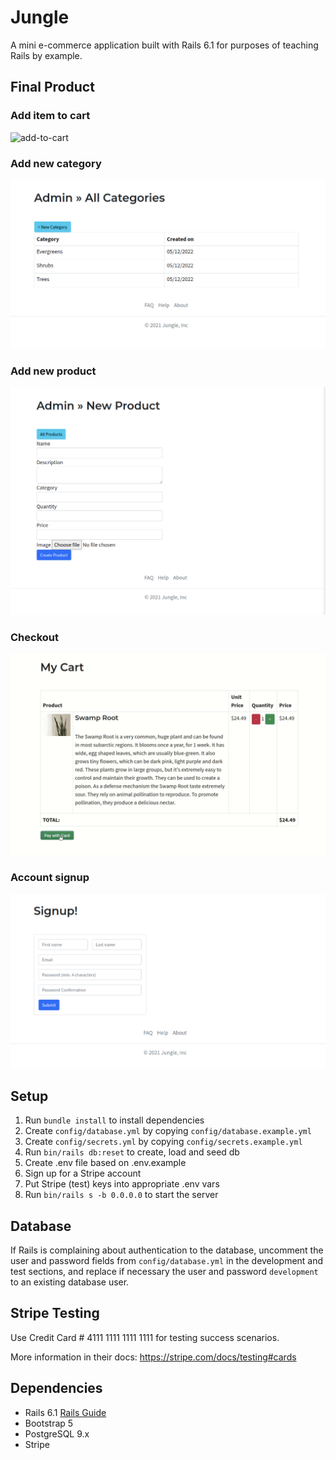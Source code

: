 # Jungle

A mini e-commerce application built with Rails 6.1 for purposes of teaching Rails by example.

## Final Product

### Add item to cart
![add-to-cart](https://github.com/arismink/jungle-rails/blob/master/public/add-to-cart.gif)

### Add new category
![add-category](https://github.com/arismink/jungle-rails/blob/master/public/add-category.png)

### Add new product
![add-product](https://github.com/arismink/jungle-rails/blob/master/public/add-product.png)

### Checkout
![checkout](https://github.com/arismink/jungle-rails/blob/master/public/checkout.gif)

### Account signup
![account-creation](https://github.com/arismink/jungle-rails/blob/master/public/account-creation.png)


## Setup

1. Run `bundle install` to install dependencies
2. Create `config/database.yml` by copying `config/database.example.yml`
3. Create `config/secrets.yml` by copying `config/secrets.example.yml`
4. Run `bin/rails db:reset` to create, load and seed db
5. Create .env file based on .env.example
6. Sign up for a Stripe account
7. Put Stripe (test) keys into appropriate .env vars
8. Run `bin/rails s -b 0.0.0.0` to start the server

## Database

If Rails is complaining about authentication to the database, uncomment the user and password fields from `config/database.yml` in the development and test sections, and replace if necessary the user and password `development` to an existing database user.

## Stripe Testing

Use Credit Card # 4111 1111 1111 1111 for testing success scenarios.

More information in their docs: <https://stripe.com/docs/testing#cards>

## Dependencies

- Rails 6.1 [Rails Guide](http://guides.rubyonrails.org/v6.1/)
- Bootstrap 5
- PostgreSQL 9.x
- Stripe
